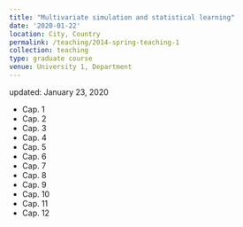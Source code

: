 ```yaml
---
title: "Multivariate simulation and statistical learning"
date: '2020-01-22'
location: City, Country
permalink: /teaching/2014-spring-teaching-1
collection: teaching
type: graduate course
venue: University 1, Department
---
```

updated: January 23, 2020


* Cap. 1
* Cap. 2
* Cap. 3
* Cap. 4
* Cap. 5
* Cap. 6
* Cap. 7
* Cap. 8
* Cap. 9
* Cap. 10
* Cap. 11
* Cap. 12
